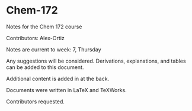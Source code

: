 # Chem-172
Notes for the Chem 172 course

Contributors: Alex-Ortiz

Notes are current to week: 7, Thursday

Any suggestions will be considered. Derivations, explanations, and tables can be added to this document.

Additional content is added in at the back.

Documents were written in LaTeX and TeXWorks.

Contributors requested.
